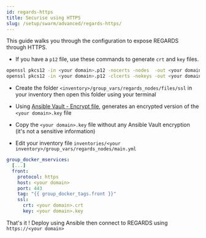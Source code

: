 ```yaml
---
id: regards-https
title: Securise using HTTPS
slug: /setup/swarm/advanced/regards-https/
---
```


This guide walks you through the configuration to expose REGARDS through HTTPS.

- If you have a `p12` file, use these commands to generate `crt` and `key` files.
```bash
openssl pkcs12 -in <your domain>.p12 -nocerts -nodes  -out <your domain>.key
openssl pkcs12 -in <your domain>.p12 -clcerts -nokeys -out <your domain>.crt 
```
- Create the folder `<inventory>/group_vars/regards_nodes/files/ssl` in your inventory then open this folder using your terminal 

- Using [Ansible Vault - Encrypt file](ansible-vault.md#encrypt-file), generates an encrypted version of the `<your domain>.key` file
- Copy the `<your domain>.key` file without any Ansible Vault encryption (it's not a sensitive information)
- Edit your inventory file `inventories/<your inventory>/group_vars/regards_nodes/main.yml` 
```yaml
group_docker_mservices:
  [...]
  front:
    protocol: https
    host: <your domain>
    port: 443
    tag: "{{ group_docker_tags.front }}"
    ssl:
      crt: <your domain>.crt
      key: <your domain>.key
```
That's it ! Deploy using Ansible then connect to REGARDS using `https://<your domain>`
